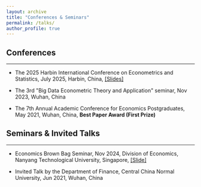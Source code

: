 ```yaml
---
layout: archive
title: "Conferences & Seminars"
permalink: /talks/
author_profile: true
---
```


## Conferences
---
* The 2025 Harbin International Conference on Econometrics and Statistics, July 2025, Harbin, China, [[Slides]](../assets/HAR_t_slides.pdf)

* The 3rd "Big Data Econometric Theory and Application" seminar, Nov 2023, Wuhan, China

* The 7th Annual Academic Conference for Economics Postgraduates, May 2021, Wuhan, China, **Best Paper Award (First Prize)**

## Seminars & Invited Talks
---
* Economics Brown Bag Seminar, Nov 2024, Division of Economics, Nanyang Technological University, Singapore, [[Slide]](../assets/The_Ripple_of_Bubble_Dynamics__From_Influencing_Factors_of_Sectoral_Bubbles_to_Market_Wide_Contagion_in_Chinese_Stocks___slides_.pdf)
  
* Invited Talk by the Department of Finance, Central China Normal University, Jun 2021, Wuhan, China
